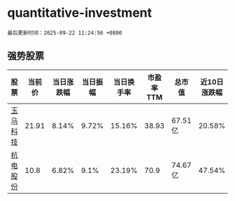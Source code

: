 # quantitative-investment

`最后更新时间：2025-09-22 11:24:56 +0800`

## 强势股票

|股票|当前价|当日涨跌幅|当日振幅|当日换手率|市盈率TTM|总市值|近10日涨跌幅|
|----|----|----|----|----|----|----|----|
|[玉马科技](https://xueqiu.com/S/SZ300993)|21.91|8.14%|9.72%|15.16%|38.93|67.51亿|20.58%|
|[杭电股份](https://xueqiu.com/S/SH603618)|10.8|6.82%|9.1%|23.19%|70.9|74.67亿|47.54%|
